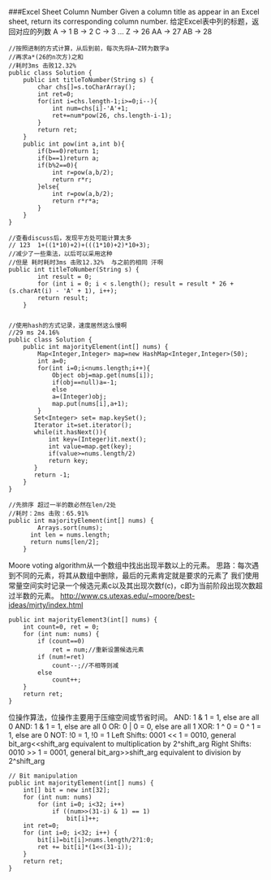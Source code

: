 ###Excel Sheet Column Number
Given a column title as appear in an Excel sheet, return its corresponding column number.
给定Excel表中列的标题，返回对应的列数
 	A -> 1
    B -> 2
    C -> 3
    ...
    Z -> 26
    AA -> 27
    AB -> 28 
```
//按照进制的方式计算，从后到前，每次先将A~Z转为数字a
//再求a*(26的n次方)之和
//耗时3ms 击败12.32%
public class Solution {
    public int titleToNumber(String s) {
        char chs[]=s.toCharArray();
        int ret=0;
        for(int i=chs.length-1;i>=0;i--){
            int num=chs[i]-'A'+1;
            ret+=num*pow(26, chs.length-i-1);
        }
        return ret;
    }
    public int pow(int a,int b){
		if(b==0)return 1;
		if(b==1)return a;
		if(b%2==0){
			int r=pow(a,b/2);
			return r*r;
		}else{
			int r=pow(a,b/2);
			return r*r*a;
		}
	}
}
```
```
//查看discuss后，发现平方处可能计算太多
// 123  1+((1*10)+2)+(((1*10)+2)*10+3);
//减少了一些乘法，以后可以采用这种
//但是 耗时耗时3ms 击败12.32%  与之前的相同 汗啊
public int titleToNumber(String s) {
        int result = 0;
        for (int i = 0; i < s.length(); result = result * 26 + (s.charAt(i) - 'A' + 1), i++);
        return result;
    }
```

###
```
//使用hash的方式记录，速度居然这么慢啊
//29 ms 24.16%
public class Solution {
    public int majorityElement(int[] nums) {
        Map<Integer,Integer> map=new HashMap<Integer,Integer>(50);
        int a=0;
        for(int i=0;i<nums.length;i++){
            Object obj=map.get(nums[i]);
            if(obj==null)a=-1;
            else
            a=(Integer)obj;
            map.put(nums[i],a+1);
        }
       Set<Integer> set= map.keySet();
       Iterator it=set.iterator();
       while(it.hasNext()){
           int key=(Integer)it.next();
           int value=map.get(key);
           if(value>=nums.length/2)
           return key;
       }
       return -1;
    }
}
```

```
//先排序 超过一半的数必然在len/2处
//耗时：2ms 击败：65.91%
public int majorityElement(int[] nums) {
        Arrays.sort(nums);
      int len = nums.length;
      return nums[len/2];
    }
```

Moore voting algorithm从一个数组中找出出现半数以上的元素。
思路：每次遇到不同的元素，将其从数组中删除，最后的元素肯定就是要求的元素了
我们使用常量空间实时记录一个候选元素c以及其出现次数f(c)，c即为当前阶段出现次数超过半数的元素。
http://www.cs.utexas.edu/~moore/best-ideas/mjrty/index.html
```
public int majorityElement3(int[] nums) {
    int count=0, ret = 0;
    for (int num: nums) {
        if (count==0)
            ret = num;//重新设置候选元素
        if (num!=ret)
            count--;//不相等则减
        else
            count++;
    }
    return ret;
}
```

位操作算法，位操作主要用于压缩空间或节省时间。
AND: 1 & 1 = 1, else are all 0
AND: 1 & 1 = 1, else are all 0
OR: 0 | 0 = 0, else are all 1
XOR: 1 ^ 0 = 0 ^ 1 = 1, else are 0 
NOT: !0 = 1, !0 = 1
Left Shifts: 0001 << 1 = 0010, general bit_arg<<shift_arg equivalent to multiplication by 2^shift_arg
Right Shifts: 0010 >> 1 = 0001, general bit_arg>>shift_arg equivalent to division by 2^shift_arg
```
// Bit manipulation 
public int majorityElement(int[] nums) {
    int[] bit = new int[32];
    for (int num: nums)
        for (int i=0; i<32; i++) 
            if ((num>>(31-i) & 1) == 1)
                bit[i]++;
    int ret=0;
    for (int i=0; i<32; i++) {
        bit[i]=bit[i]>nums.length/2?1:0;
        ret += bit[i]*(1<<(31-i));
    }
    return ret;
}
```